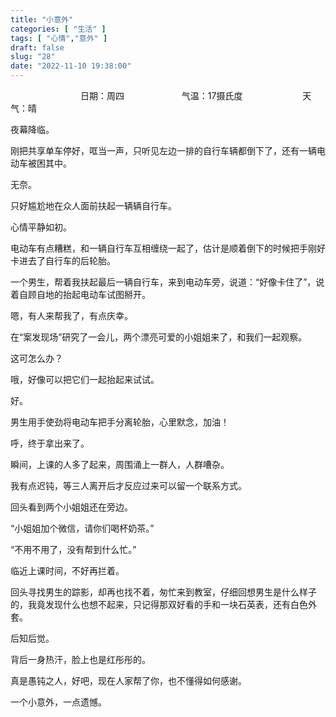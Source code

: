 ```yaml
---
title: "小意外"
categories: [ "生活" ]
tags: [ "心情","意外" ]
draft: false
slug: "28"
date: "2022-11-10 19:38:00"
---
```



&emsp;&emsp;&emsp;&emsp;&emsp;&emsp;&emsp;&emsp;日期：周四   &emsp;&emsp;&emsp;&emsp; &emsp;&emsp;气温：17摄氏度 &emsp;&emsp;&emsp;&emsp; &emsp;&emsp; 天气：晴

夜幕降临。

刚把共享单车停好，哐当一声，只听见左边一排的自行车辆都倒下了，还有一辆电动车被困其中。

无奈。

只好尴尬地在众人面前扶起一辆辆自行车。

心情平静如初。

电动车有点糟糕，和一辆自行车互相缠绕一起了，估计是顺着倒下的时候把手刚好卡进去了自行车的后轮胎。

一个男生，帮着我扶起最后一辆自行车，来到电动车旁，说道：“好像卡住了”，说着自顾自地的抬起电动车试图掰开。

嗯，有人来帮我了，有点庆幸。

在“案发现场”研究了一会儿，两个漂亮可爱的小姐姐来了，和我们一起观察。

这可怎么办？

哦，好像可以把它们一起抬起来试试。

好。

男生用手使劲将电动车把手分离轮胎，心里默念，加油！

呼，终于拿出来了。

瞬间，上课的人多了起来，周围涌上一群人，人群嘈杂。

我有点迟钝，等三人离开后才反应过来可以留一个联系方式。

回头看到两个小姐姐还在旁边。

“小姐姐加个微信，请你们喝杯奶茶。”

“不用不用了，没有帮到什么忙。”

临近上课时间，不好再拦着。

回头寻找男生的踪影，却再也找不着，匆忙来到教室，仔细回想男生是什么样子的，我竟发现什么也想不起来，只记得那双好看的手和一块石英表，还有白色外套。

后知后觉。

背后一身热汗，脸上也是红彤彤的。

真是愚钝之人，好吧，现在人家帮了你，也不懂得如何感谢。

一个小意外，一点遗憾。

